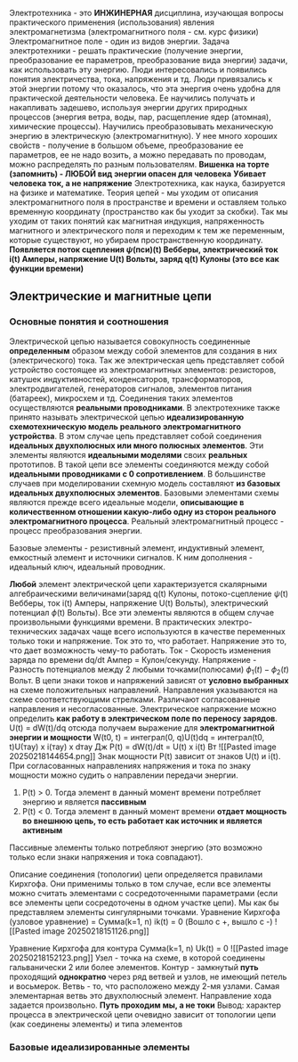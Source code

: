Электротехника - это **ИНЖИНЕРНАЯ** дисциплина, изучающая вопросы практического применения (использования) явления электромагнетизма (электромагнитного поля - см. курс физики)
Электромагнитное поле - один из видов энергии.
Задача электротехники - решать практические (получение энергии, преобразование ее параметров, преобразование вида энергии) задачи, как использовать эту энергию. Люди интересовались и появились понятия электричества, тока, напряжения и тд.
Люди привязались к этой энергии потому что оказалось, что эта энергия очень удобна для практической деятельности человека. Ее научились получать и накапливать задешево, используя энергии других природных процессов (энергия ветра, воды, пар, расщепление ядер (атомная), химические процессы). Научились преобразовывать механическую энергию в электрическую (электромагнитную).
У нее много хороших свойств - получение в большом объеме, преобразование ее параметров, ее не надо возить, а можно передавать по проводам, можно распределять по разным пользователям. 
**Вишенка на торте (запомнить) - ЛЮБОЙ вид энергии опасен для человека**
**Убивает человека ток, а не напряжение**
Электротехника, как наука, базируется на физике и математике.
Теория цепей - мы уходим от описания электромагнитного поля в пространстве и времени и оставляем только временную координату (пространство как бы уходит за скобки). Так мы уходим от таких понятий как магнитная индукция, напряженность магнитного и электрического поля и переходим к тем же переменным, которые существуют, но убираем пространственную координату. **Появляется поток сцепления $\psi$(пси)(t) Вебберы, электрический ток i(t) Амперы, напряжение U(t) Вольты, заряд q(t) Кулоны (это все как функции времени)**
## Электрические и магнитные цепи
### Основные понятия и соотношения
Электрической цепью называется совокупность соединенные **определенным** образом между собой элементов для создания в них (электрического) тока. Так же электрическая цепь представляет собой устройство состоящее из электромагнитных элементов: резисторов, катушек индуктивностей, конденсаторов, трансформаторов, электродвигателей, генераторов сигналов, элементов питания (батареек), микросхем и тд. Соединения таких элементов осуществляются **реальными проводниками**.
В электротехнике также принято называть электрической цепью **идеализированную схемотехническую модель реального электромагнитного устройства**. В этом случае цепь представляет собой соединения **идеальных двухполюсных или много полюсных элементов**. Эти элементы являются **идеальными моделями** своих **реальных** прототипов. В такой цепи все элементы соединяются между собой **идеальными проводниками с 0 сопротивлением**. В большинстве случаев при моделировании схемную модель составляют **из базовых идеальных двухполюсных элементов**. Базовыми элементами схемы являются прежде всего идеальные модели, **описывающие в количественном отношении какую-либо одну из сторон реального электромагнитного процесса**. Реальный электромагнитный процесс - процесс преобразования энергии. 

Базовые элементы - резистивный элемент, индуктивный элемент, емкостный элемент и источники сигналов. К ним дополнения - идеальный ключ, идеальный проводник.

**Любой** элемент электрической цепи характеризуется скалярными алгебраическими величинами(заряд q(t) Кулоны, потоко-сцепление $\psi$(t) Вебберы, ток i(t) Амперы, напряжение U(t) Вольты), электрический потенциал $\phi$(t) Вольты). Все эти элементы являются в общем случае произвольными функциями времени. В практических электро-технических задачах чаще всего используются в качестве переменных только токи и напряжение.
Ток это то, что работает. Напряжение это то, что дает возможность чему-то работать.
Ток - Скорость изменения заряда по времени dq/dt Ампер = Кулон/секунду.
Напряжение - Разность потенциалов между 2 любыми точками(полюсами) $\phi_{1}(t) - \phi_{2}(t)$ Вольт.
В цепи знаки токов и напряжений зависят от **условно выбранных** на схеме положительных направлений. Направления указываются на схеме соответствующими стрелками. Различают согласованные направления и несогласованные.
Электрическое напряжение можно определить **как работу в электрическом поле по переносу зарядов**. U(t) = dW(t)/dq отсюда получаем выражение для **электромагнитной энергии и мощности** 
W(t0, t) = интеграл(0, q)U(t)dq = интеграл(t0, t)U(тау) x i(тау) x dтау Дж
P(t) = dW(t)/dt = U(t) x i(t) Вт
![[Pasted image 20250218144654.png]]
Знак мощности P(t) зависит от знаков U(t) и i(t). При согласованных направлениях напряжения и тока по знаку мощности можно судить о направлении передачи энергии.
1. P(t) > 0. Тогда элемент в данный момент времени потребляет энергию и является **пассивным**
2. P(t) < 0. Тогда элемент в данный момент времени **отдает мощность во внешнюю цепь, то есть работает как источник и является активным**

Пассивные элементы только потребляют энергию (это возможно только если знаки напряжения и тока совпадают).

Описание соединения (топологии) цепи определяется правилами Кирхгофа. Они применимы только в том случае, если все элементы можно считать элементами с сосредоточенными параметрами (если все элементы цепи сосредоточены в одном участке цепи). Мы как бы представляем элементы сингулярными точками. 
Уравнение Кирхгофа (узловое уравнение) = Сумма(k=1, n) ik(t) = 0 (Вошло с +, вышло с -)
![[Pasted image 20250218151126.png]]

Уравнение Кирхгофа для контура Сумма(k=1, n) Uk(t) = 0 
![[Pasted image 20250218152123.png]]
Узел - точка на схеме, в которой соединены гальванически 2 или более элементов.
Контур - замкнутый **путь** проходящий **однократно** через ряд ветвей и узлов, не имеющий петель и восьмерок.
Ветвь - то, что расположено между 2-мя узлами. Самая элементарная ветвь это двухполюсный элемент.
Направление хода задается произвольно. **Путь проходим мы, а не токи**
Вывод: характер процесса в электрической цепи очевидно зависит от топологии цепи (как соединены элементы) и типа элементов

### Базовые идеализированные элементы
